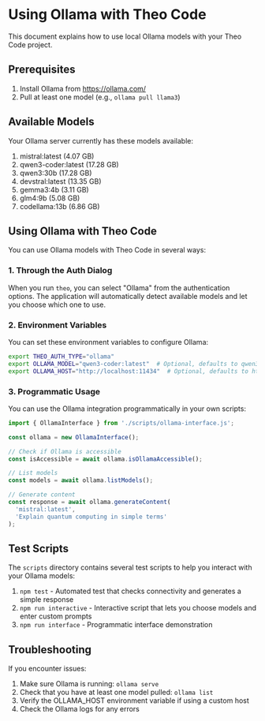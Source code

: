 # Using Ollama with Theo Code

This document explains how to use local Ollama models with your Theo Code project.

## Prerequisites

1. Install Ollama from https://ollama.com/
2. Pull at least one model (e.g., `ollama pull llama3`)

## Available Models

Your Ollama server currently has these models available:
1. mistral:latest (4.07 GB)
2. qwen3-coder:latest (17.28 GB)
3. qwen3:30b (17.28 GB)
4. devstral:latest (13.35 GB)
5. gemma3:4b (3.11 GB)
6. glm4:9b (5.08 GB)
7. codellama:13b (6.86 GB)

## Using Ollama with Theo Code

You can use Ollama models with Theo Code in several ways:

### 1. Through the Auth Dialog

When you run `theo`, you can select "Ollama" from the authentication options. The application will automatically detect available models and let you choose which one to use.

### 2. Environment Variables

You can set these environment variables to configure Ollama:

```bash
export THEO_AUTH_TYPE="ollama"
export OLLAMA_MODEL="qwen3-coder:latest"  # Optional, defaults to qwen3-coder-plus
export OLLAMA_HOST="http://localhost:11434"  # Optional, defaults to http://localhost:11434
```

### 3. Programmatic Usage

You can use the Ollama integration programmatically in your own scripts:

```javascript
import { OllamaInterface } from './scripts/ollama-interface.js';

const ollama = new OllamaInterface();

// Check if Ollama is accessible
const isAccessible = await ollama.isOllamaAccessible();

// List models
const models = await ollama.listModels();

// Generate content
const response = await ollama.generateContent(
  'mistral:latest', 
  'Explain quantum computing in simple terms'
);
```

## Test Scripts

The `scripts` directory contains several test scripts to help you interact with your Ollama models:

1. `npm test` - Automated test that checks connectivity and generates a simple response
2. `npm run interactive` - Interactive script that lets you choose models and enter custom prompts
3. `npm run interface` - Programmatic interface demonstration

## Troubleshooting

If you encounter issues:

1. Make sure Ollama is running: `ollama serve`
2. Check that you have at least one model pulled: `ollama list`
3. Verify the OLLAMA_HOST environment variable if using a custom host
4. Check the Ollama logs for any errors